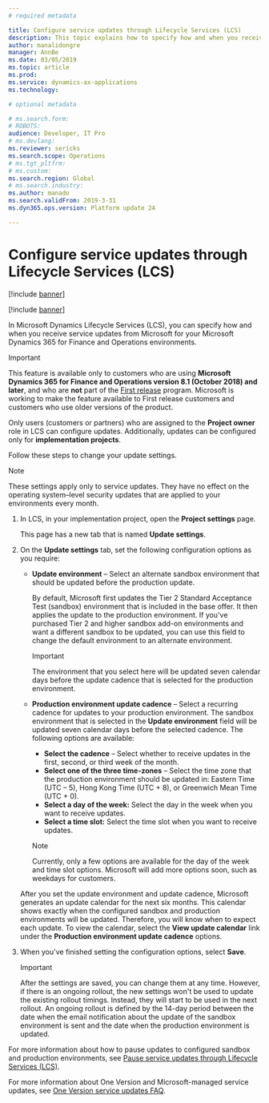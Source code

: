 ```yaml
---
# required metadata

title: Configure service updates through Lifecycle Services (LCS)
description: This topic explains how to specify how and when you receive service updates for your environments.
author: manalidongre
manager: AnnBe
ms.date: 03/05/2019
ms.topic: article
ms.prod: 
ms.service: dynamics-ax-applications
ms.technology: 

# optional metadata

# ms.search.form: 
# ROBOTS: 
audience: Developer, IT Pro
# ms.devlang: 
ms.reviewer: sericks
ms.search.scope: Operations
# ms.tgt_pltfrm: 
# ms.custom: 
ms.search.region: Global
# ms.search.industry: 
ms.author: manado
ms.search.validFrom: 2019-3-31 
ms.dyn365.ops.version: Platform update 24 

---
```


# Configure service updates through Lifecycle Services (LCS)

[!include [banner](../includes/banner.md)]

[!include [banner](../includes/coming-soon.md)]

In Microsoft Dynamics Lifecycle Services (LCS), you can specify how and when you receive service updates from Microsoft for your Microsoft Dynamics 365 for Finance and Operations environments.

> [!IMPORTANT]
> This feature is available only to customers who are using **Microsoft Dynamics 365 for Finance and Operations version 8.1 (October 2018) and later**, and who are **not** part of the [First release](../../fin-and-ops/get-started/public-preview-releases.md) program. Microsoft is working to make the feature available to First release customers and customers who use older versions of the product. 

Only users (customers or partners) who are assigned to the **Project owner** role in LCS can configure updates. Additionally, updates can be configured only for **implementation projects**.

Follow these steps to change your update settings.

> [!NOTE]
> These settings apply only to service updates. They have no effect on the operating system–level security updates that are applied to your environments every month.

1. In LCS, in your implementation project, open the **Project settings** page.

    This page has a new tab that is named **Update settings**.

2. On the **Update settings** tab, set the following configuration options as you require:

    - **Update environment** – Select an alternate sandbox environment that should be updated before the production update.

        By default, Microsoft first updates the Tier 2 Standard Acceptance Test (sandbox) environment that is included in the base offer. It then applies the update to the production environment. If you've purchased Tier 2 and higher sandbox add-on environments and want a different sandbox to be updated, you can use this field to change the default environment to an alternate environment.

        > [!IMPORTANT]
        > The environment that you select here will be updated seven calendar days before the update cadence that is selected for the production environment.

    - **Production environment update cadence** – Select a recurring cadence for updates to your production environment. The sandbox environment that is selected in the **Update environment** field will be updated seven calendar days before the selected cadence. The following options are available:

        - **Select the cadence** – Select whether to receive updates in the first, second, or third week of the month.
        - **Select one of the three time-zones** – Select the time zone that the production environment should be updated in: Eastern Time (UTC – 5), Hong Kong Time (UTC + 8), or Greenwich Mean Time (UTC + 0).
        - **Select a day of the week:** Select the day in the week when you want to receive updates.
        - **Select a time slot:** Select the time slot when you want to receive updates.

        > [!NOTE]
        > Currently, only a few options are available for the day of the week and time slot options. Microsoft will add more options soon, such as weekdays for customers.

    After you set the update environment and update cadence, Microsoft generates an update calendar for the next six months. This calendar shows exactly when the configured sandbox and production environments will be updated. Therefore, you will know when to expect each update. To view the calendar, select the **View update calendar** link under the **Production environment update cadence** options.

3. When you've finished setting the configuration options, select **Save**.

    > [!IMPORTANT]
    > After the settings are saved, you can change them at any time. However, if there is an ongoing rollout, the new settings won't be used to update the existing rollout timings. Instead, they will start to be used in the next rollout. An ongoing rollout is defined by the 14-day period between the date when the email notification about the update of the sandbox environment is sent and the date when the production environment is updated.

For more information about how to pause updates to configured sandbox and production environments, see [Pause service updates through Lifecycle Services (LCS)](pause-service-updates.md).

For more information about One Version and Microsoft-managed service updates, see [One Version service updates FAQ](../../fin-and-ops/get-started/one-version.md).
